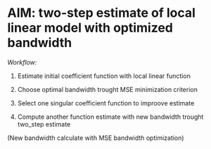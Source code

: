 # AIM: two-step estimate of local linear model with optimized bandwidth

*Workflow:*

  1) Estimate initial coefficient function with local linear function
  
  2) Choose optimal bandwidth trought MSE minimization criterion
  
  3) Select one singular coefficient function to improove estimate
  
  4) Compute another function estimate with new bandwidth trought two_step estimate
  
  (New bandwidth calculate with MSE bandwidth optimization)
